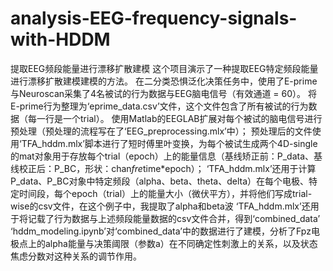 # analysis-EEG-frequency-signals-with-HDDM
提取EEG频段能量进行漂移扩散建模
这个项目演示了一种提取EEG特定频段能量进行漂移扩散建模建模的方法。
在二分类恐惧泛化决策任务中，使用了E-prime与Neuroscan采集了4名被试的行为数据与EEG脑电信号（有效通道 = 60）。
将E-prime行为整理为‘eprime_data.csv’文件，这个文件包含了所有被试的行为数据（每一行是一个trial）。
使用Matlab的EEGLAB扩展对每个被试的脑电信号进行预处理（预处理的流程写在了‘EEG_preprocessing.mlx’中）；
预处理后的文件使用‘TFA_hddm.mlx’脚本进行了短时傅里叶变换，为每个被试生成两个4D-single的mat对象用于存放每个trial（epoch）上的能量信息（基线矫正前：P_data、基线校正后：P_BC，形状：chan*fre*time*epoch）；
‘TFA_hddm.mlx’还用于计算P_data、P_BC对象中特定频段（alpha、beta、theta、delta）在每个电极、特定时间段，每个epoch（trial）上的能量大小（微伏平方），并将他们写成trial-wise的csv文件，在这个例子中，我提取了alpha和beta波
‘TFA_hddm.mlx’还用于将记载了行为数据与上述频段能量数据的csv文件合并，得到‘combined_data’
‘hddm_modeling.ipynb’对‘combined_data’中的数据进行了建模，分析了Fpz电极点上的alpha能量与决策阈限（参数a）在不同确定性刺激上的关系，以及状态焦虑分数对这种关系的调节作用。
